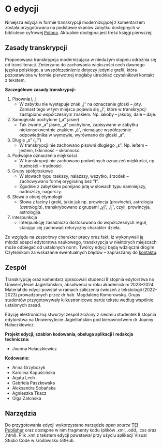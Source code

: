# O edycji

Niniejsza edycja w formie transkrypcji modernizującej z komentarzem została przygotowana na podstawie skanów zabytku dostępnych w bibliotece cyfrowej [Polona](https://polona.pl/preview/45b00d44-4957-41c8-af0e-6e9ccae557ae). Aktualnie dostępna jest treść księgi pierwszej.  

## Zasady transkrypcji

Proponowana transkrypcja modernizująca w niedużym stopniu odróżnia się od transliteracji. Zmierzano do zachowania większości cech dawnego języka polskiego, a uwspółcześnienie dotyczy jedynie grafii, która pozostawiona w formie pierwotnej mogłaby utrudniać czytelnikowi kontakt z tekstem.

**Szczegółowe zasady transkrypcji:**
1. Pisownia i, j
    * W zabytku nie występuje znak „j” na oznaczenie głoski – joty. Zamiast tego w tym miejscu pojawia się „i", które w transkrypcji zastąpiono współczesnym znakiem. Np. iakoby – jakoby, daie – daje.
2. Samogłoski pochylone („a” jasne) 
    * Tak zwane „a" jasne, „a” pochylone, zapisywane w zabytku niekonsekwentnie znakiem „á”, niemające współcześnie odpowiednika w wymowie, wyrównano do głoski „a”.
3. Długie „s” („ſ”)
    * W transkrypcji nie zachowano pisowni długiego „s”. Np. ieſtem – jestem, ſkłonność – skłonność.
4. Podwójne oznaczenia miękkości
    * W transkrypcji nie zachowano podwójnych oznaczeń miękkości, np. trudnośći – trudności.
5. Grupy spółgłoskowe
    * W słowach typu rzekszy, nalazszy, wszytko, śrzodek – zachowywano formę oryginalną bez "ł". 
    * Zgodnie z zabytkiem pomijano jotę w słowach typu namniejszy, nadroższy, nagorszy.
6. Słowa o obcej etymologii
    * Słowa z łaciny i greki, takie jak np. prowincja (*provincia*), astrologia (*astrologia*), transkrybowano z grupami „yj”, „ij”, czyli: prowincyja, astrologija. 
6. Interpunkcja
    * Interpunkcję zasadniczo dostosowano do współczesnych reguł, starając się zachować retoryczny charakter dzieła. 

Ze względu na zespołowy charakter pracy oraz fakt, iż wykonywali ją młodzi adepci edytorstwa naukowego, transkrypcja w niektórych miejscach może odbiegać od ustalonych norm. Twórcy edycji będą wdzięczni drogim Czytelnikom za wskazanie ewentualnych błędów – zapraszamy do [kontaktu](mailto:j.halaczkiewicz@uj.edu.pl). 

## Zespół
Transkrypcję oraz komentarz opracowali studenci II stopnia edytorstwa na Uniwersytecie Jagiellońskim, absolwenci w roku akademickim 2023–2024. Materiał do edycji powstał w ramach zaliczenia ćwiczeń z tekstologii (2022–2023) prowadzonych przez dr hab. Magdalenę Komorowską. Grupy studentów przygotowywały kilkustronicowe partie tekstu według wspólnie ustalonych zasad.

Edycję elektroniczną stworzył zespół złożony z siedmiu studentek II stopnia edytorstwa na Uniwersytecie Jagiellońskim pod kierownictwem dr Joanny Hałaczkiewicz. 

**Projekt edycji, szablon kodowania, obsługa aplikacji i redakcja techniczna:**
* Joanna Hałaczkiewicz

**Kodowanie:**
* Anna Grzybczyk
* Karolina Kapuścińska
* Agata Lech
* Gabriela Paszkowska
* Aleksandra Sobańska
* Agnieszka Tkacz
* Olga Zatońska


## Narzędzia

Do przygotowania edycji wykorzystano narzędzie *open source* [TEI Publisher](https://www.teipublisher.com) oraz dostępne w nim fragmenty kodu (plików .xml, .odd, .css oraz .html). Plik .xml z tekstem edycji powstawał przy użyciu aplikacji Visual Studio Code w środowisku GitHub. 
